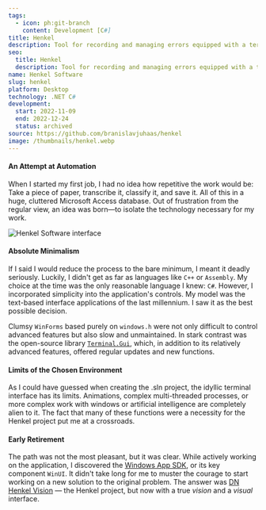 ```yaml
---
tags:
  - icon: ph:git-branch
    content: Development [C#]
title: Henkel
description: Tool for recording and managing errors equipped with a terminal interface
seo:
  title: Henkel
  description: Tool for recording and managing errors equipped with a terminal interface
name: Henkel Software
slug: henkel
platform: Desktop
technology: .NET C#
development:
  start: 2022-11-09
  end: 2022-12-24
  status: archived
source: https://github.com/branislavjuhaas/henkel
image: /thumbnails/henkel.webp
---
```


#### An Attempt at Automation

When I started my first job, I had no idea how repetitive the work would be: Take a piece of paper, transcribe it, classify it, and save it. All of this in a huge, cluttered Microsoft Access database. Out of frustration from the regular view, an idea was born—to isolate the technology necessary for my work.

![Henkel Software interface](/portfolio/henkel.webp)

#### Absolute Minimalism

If I said I would reduce the process to the bare minimum, I meant it deadly seriously. Luckily, I didn't get as far as languages like `C++` or `Assembly`. My choice at the time was the only reasonable language I knew: `C#`. However, I incorporated simplicity into the application's controls. My model was the text-based interface applications of the last millennium. I saw it as the best possible decision.

Clumsy `WinForms` based purely on `windows.h` were not only difficult to control advanced features but also slow and unmaintained. In stark contrast was the open-source library [`Terminal.Gui`](https://gui-cs.github.io/Terminal.Gui/index.html), which, in addition to its relatively advanced features, offered regular updates and new functions.

#### Limits of the Chosen Environment

As I could have guessed when creating the .sln project, the idyllic terminal interface has its limits. Animations, complex multi-threaded processes, or more complex work with windows or artificial intelligence are completely alien to it. The fact that many of these functions were a necessity for the Henkel project put me at a crossroads.

#### Early Retirement

The path was not the most pleasant, but it was clear. While actively working on the application, I discovered the [Windows App SDK](https://learn.microsoft.com/en-us/windows/apps/windows-app-sdk), or its key component `WinUI`. It didn't take long for me to muster the courage to start working on a new solution to the original problem. The answer was [DN Henkel Vision](https://github.com/branislavjuhaas/dn-henkel-vision) — the Henkel project, but now with a true _vision_ and a _visual_ interface.
